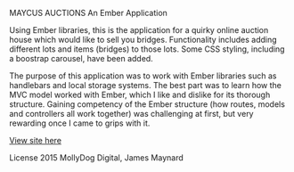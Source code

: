 MAYCUS AUCTIONS
An Ember Application

Using Ember libraries, this is the application for a quirky online auction house which would like to sell you bridges.  Functionality includes adding different lots and items (bridges) to those lots.  Some CSS styling, including a boostrap carousel, have been added.  

The purpose of this application was to work with Ember libraries such as handlebars and local storage systems.  The best part was to learn how the MVC model worked with Ember, which I like and dislike for its thorough structure.  Gaining competency of the Ember structure (how routes, models and controllers all work together) was challenging at first, but very rewarding once I came to grips with it.

[View site here](http://jklmaynard.github.io/MayCusAuctions)

License 2015 MollyDog Digital, James Maynard
